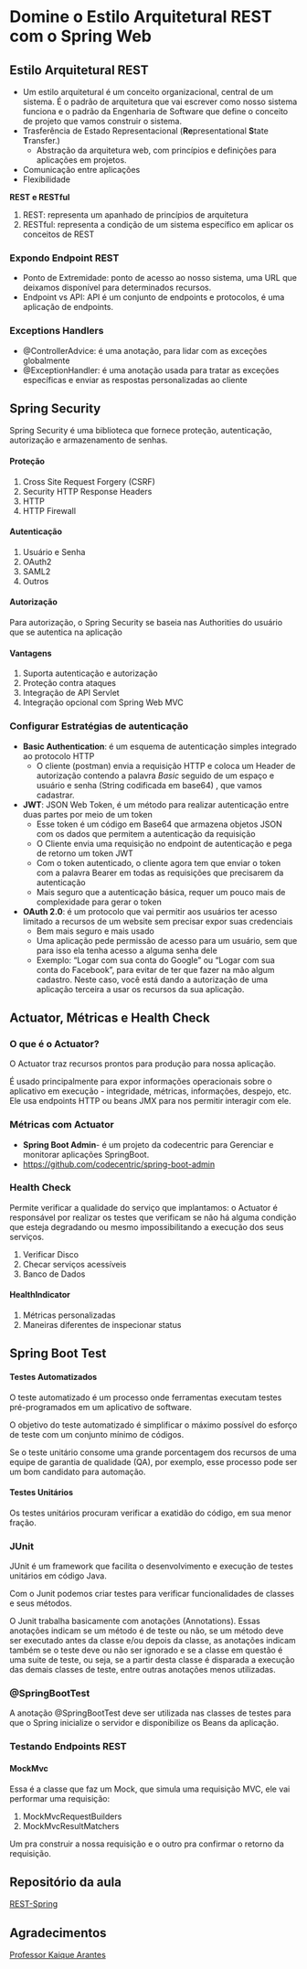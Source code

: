 # Domine o Estilo Arquitetural REST com o Spring Web
## Estilo Arquitetural REST
- Um estilo arquitetural é um conceito organizacional, central de um sistema. É o padrão de arquitetura que vai escrever como nosso sistema funciona e o padrão da Engenharia de Software que define o conceito de projeto que vamos construir o sistema.
- Trasferência de Estado Representacional (**Re**presentational **S**tate **T**ransfer.)
	- Abstração da arquitetura web, com princípios e definições para aplicações em projetos.
- Comunicação entre aplicações
- Flexibilidade  
  
**REST e RESTful**  
1. REST: representa um apanhado de princípios de arquitetura
2. RESTful: representa a condição de um sistema específico em aplicar os conceitos de REST  
  
### Expondo Endpoint REST
- Ponto de Extremidade: ponto de acesso ao nosso sistema, uma URL que deixamos disponível para determinados recursos.
- Endpoint vs API: API é um conjunto de endpoints e protocolos, é uma aplicação de endpoints.

### Exceptions Handlers
- @ControllerAdvice: é uma anotação, para lidar com as exceções globalmente
- @ExceptionHandler: é uma anotação usada para tratar as exceções específicas e enviar as respostas personalizadas ao cliente

## Spring Security
Spring Security é uma biblioteca que fornece proteção, autenticação, autorização e armazenamento de senhas.  
  
#### Proteção
1. Cross Site Request Forgery (CSRF)
2. Security HTTP Response Headers
3. HTTP
4. HTTP Firewall

#### Autenticação  
1. Usuário e Senha
2. OAuth2
3. SAML2
4. Outros
  
#### Autorização
Para autorização, o Spring Security se baseia nas Authorities do usuário que se autentica na aplicação

#### Vantagens 
1. Suporta autenticação e autorização
2. Proteção contra ataques
3. Integração de API Servlet
4. Integração opcional com Spring Web MVC

### Configurar Estratégias de autenticação
- **Basic Authentication**: é um esquema de autenticação simples integrado ao protocolo HTTP
	- O cliente (postman) envia a requisição HTTP e coloca um Header de autorização contendo a palavra *Basic* seguido de um espaço e usuário e senha (String codificada em base64) , que vamos cadastrar.
- **JWT**: JSON Web Token, é um método para realizar autenticação entre duas partes por meio de um token
	- Esse token é um código em Base64 que armazena objetos JSON com os dados que permitem a autenticação da requisição
	- O Cliente envia uma requisição no endpoint de autenticação e pega de retorno um token JWT
	- Com o token autenticado, o cliente agora tem que enviar o token com a palavra Bearer em todas as requisições que precisarem da autenticação
	- Mais seguro que a autenticação básica, requer um pouco mais de complexidade para gerar o token
- **OAuth 2.0**: é um protocolo que vai permitir aos usuários ter acesso limitado a recursos de um website sem precisar expor suas credenciais
	- Bem mais seguro e mais usado
	- Uma aplicação pede permissão de acesso para um usuário, sem que para isso ela tenha acesso a alguma senha dele
	- Exemplo: “Logar com sua conta do Google” ou “Logar com sua conta do Facebook”, para evitar de ter que fazer na mão algum cadastro. Neste caso, você está dando a autorização de uma aplicação terceira a usar os recursos da sua aplicação.

## Actuator, Métricas e Health Check
### O que é o Actuator?
O Actuator traz recursos prontos para produção para nossa aplicação.  
  
É usado principalmente para expor informações operacionais sobre o aplicativo em execução - integridade, métricas, informações, despejo, etc. Ele usa endpoints HTTP ou beans JMX para nos permitir interagir com ele.  
  
### Métricas com Actuator
- **Spring Boot Admin**- é um projeto da codecentric para Gerenciar e monitorar aplicações SpringBoot.
- https://github.com/codecentric/spring-boot-admin

### Health Check
Permite verificar a qualidade do serviço que implantamos: o Actuator é responsável por realizar os testes que verificam se não há alguma condição que esteja degradando ou mesmo impossibilitando a execução dos seus serviços.  
  
1. Verificar Disco
2. Checar serviços acessíveis
3. Banco de Dados

#### HealthIndicator

1. Métricas personalizadas
2. Maneiras diferentes de inspecionar status

## Spring Boot Test 

#### Testes Automatizados
O teste automatizado é um processo onde ferramentas executam testes pré-programados em um aplicativo de software.  
  
O objetivo do teste automatizado é simplificar o máximo possível do esforço de teste com um conjunto mínimo de códigos.   
  
Se o teste unitário consome uma grande porcentagem dos recursos de uma equipe de garantia de qualidade (QA), por exemplo, esse processo pode ser um bom candidato para automação.  
  
#### Testes Unitários
Os testes unitários procuram verificar a exatidão do código, em sua menor fração.  
  
### JUnit
JUnit é um framework que facilita o desenvolvimento e execução de testes unitários em código Java.  
  
Com o Junit podemos criar testes para verificar funcionalidades de classes e seus métodos.  
  
O Junit trabalha basicamente com anotações (Annotations). Essas anotações indicam se um método é de teste ou não, se um método deve ser executado antes da classe e/ou depois da classe, as anotações indicam também se o teste deve ou não ser ignorado e se a classe em questão é uma suite de teste, ou seja, se a partir desta classe é disparada a execução das demais classes de teste, entre outras anotações menos utilizadas.  
  
### @SpringBootTest
A anotação @SpringBootTest deve ser utilizada nas classes de testes para que o Spring inicialize o servidor e disponibilize os Beans da aplicação.  

### Testando Endpoints REST
#### MockMvc
Essa é a classe que faz um Mock, que simula uma requisição MVC, ele vai performar uma requisição:  
  
1. MockMvcRequestBuilders
2. MockMvcResultMatchers
  
Um pra construir a nossa requisição e o outro pra confirmar o retorno da requisição.  

## Repositório da aula
[REST-Spring](https://github.com/karantes/REST-Spring)
## Agradecimentos
[Professor Kaique Arantes](https://www.linkedin.com/in/kaique-arantes/)